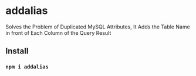 # addalias

Solves the Problem of Duplicated MySQL Attributes, It Adds the Table Name in front of Each Column of the Query Result

## Install

  ### `npm i addalias`
